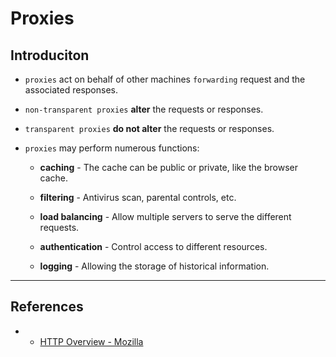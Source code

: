 # Proxies

## Introduciton

* `proxies` act on behalf of other machines `forwarding` request and the associated responses.

* `non-transparent proxies` __alter__ the requests or responses.

* `transparent proxies` __do not alter__ the requests or responses.

* `proxies` may perform numerous functions:

    * __caching__ -  The cache can be public or private, like the browser cache.
    
    * __filtering__ - Antivirus scan, parental controls, etc.
    
    * __load balancing__ - Allow multiple servers to serve the different requests.
    
    * __authentication__ - Control access to different resources.
    
    * __logging__ - Allowing the storage of historical information.

---

## References

* * [HTTP Overview - Mozilla](https://developer.mozilla.org/en-US/docs/Web/HTTP/Overview)


